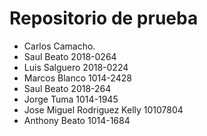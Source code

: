 # Repositorio de prueba

- Carlos Camacho.
- Saul Beato 2018-0264
- Luis Salguero 2018-0224
- Marcos Blanco 1014-2428
- Saul Beato 2018-264
- Jorge Tuma 1014-1945 
- Jose Miguel Rodriguez Kelly 10107804
- Anthony Beato 1014-1684